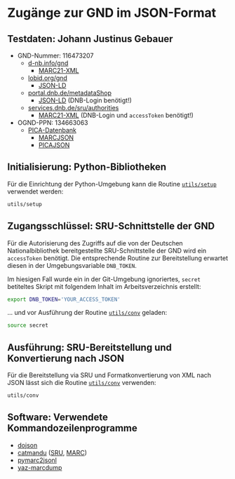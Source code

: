 # Zugänge zur GND im JSON-Format

## Testdaten: Johann Justinus Gebauer

- GND-Nummer: 116473207
    - [d-nb.info/gnd](http://d-nb.info/gnd/116473207)
        - [MARC21-XML](http://d-nb.info/gnd/116473207/about/marcxml)
    - [lobid.org/gnd](http://lobid.org/gnd/116473207)
        - [JSON-LD](http://lobid.org/gnd/116473207.json)
    - [portal.dnb.de/metadataShop](https://portal.dnb.de/metadataShop.htm)
        - [JSON-LD](./data/116473207_datenshop.json) (DNB-Login benötigt!)
    - [services.dnb.de/sru/authorities](http://services.dnb.de/sru/authorities)
        - [MARC21-XML](http://services.dnb.de/sru/authorities?version=1.1&operation=searchRetrieve&query=dnb.nid=116473207&recordSchema=MARC21-xml&maximumRecords=1&accessToken=YOUR_ACCESS_TOKEN) (DNB-Login und `accessToken` benötigt!)
- OGND-PPN: 134663063
    - [PICA-Datenbank](https://swb.bsz-bw.de/DB=2.104/PPNSET?PPN=134663063&INDEXSET=21)
        - [MARCJSON](http://unapi.gbv.de/?id=ognd:ppn:134663063&format=marcjson)
        - [PICAJSON](http://unapi.gbv.de/?id=ognd:ppn:134663063&format=picajson)

## Initialisierung: Python-Bibliotheken

Für die Einrichtung der Python-Umgebung kann die Routine [`utils/setup`](./utils/setup) verwendet werden:

```sh
utils/setup
```

## Zugangsschlüssel: SRU-Schnittstelle der GND

Für die Autorisierung des Zugriffs auf die von der Deutschen Nationalbibliothek bereitgestellte SRU-Schnittstelle der GND wird ein `accessToken` benötigt. Die entsprechende Routine zur Bereitstellung erwartet diesen in der Umgebungsvariable `DNB_TOKEN`.

Im hiesigen Fall wurde ein in der Git-Umgebung ignoriertes, `secret` betiteltes Skript mit folgendem Inhalt im Arbeitsverzeichnis erstellt:

```sh
export DNB_TOKEN='YOUR_ACCESS_TOKEN'
```

... und vor Ausführung der Routine [`utils/conv`](./utils/conv) geladen:

```sh
source secret
```

## Ausführung: SRU-Bereitstellung und Konvertierung nach JSON

Für die Bereitstellung via SRU und Formatkonvertierung von XML nach JSON lässt sich die Routine [`utils/conv`](./utils/conv) verwenden:

```sh
utils/conv
```

## Software: Verwendete Kommandozeilenprogramme

- [dojson](https://github.com/inveniosoftware/dojson)
- [catmandu](https://librecat.org/Catmandu/) ([SRU](https://metacpan.org/release/Catmandu-SRU), [MARC](https://metacpan.org/release/Catmandu-MARC))
- [pymarc2jsonl](https://github.com/slub/pymarc2jsonl)
- [yaz-marcdump](https://software.indexdata.com/yaz/doc/yaz-marcdump.html)
